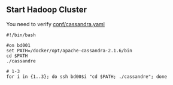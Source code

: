 ## Start Hadoop Cluster

You need to verify [conf/cassandra.yaml](../bin/cassandra.yaml)

	#!/bin/bash
	
	#on bd001
	set PATH=/docker/opt/apache-cassandra-2.1.6/bin
	cd $PATH
	./cassandre
	
	# 1-3
	for i in {1..3}; do ssh bd00$i "cd $PATH; ./cassandre"; done
